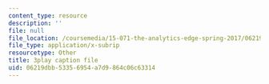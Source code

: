 ```yaml
---
content_type: resource
description: ''
file: null
file_location: /coursemedia/15-071-the-analytics-edge-spring-2017/06219dbb53356954a7d9864c06c63314_1G6iJmM64LA.srt
file_type: application/x-subrip
resourcetype: Other
title: 3play caption file
uid: 06219dbb-5335-6954-a7d9-864c06c63314
---
```

